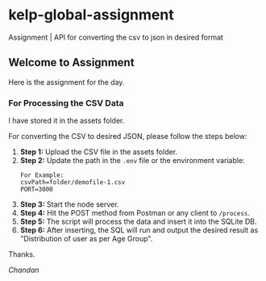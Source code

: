 # kelp-global-assignment
Assignment | API for converting the csv to json in desired format

## Welcome to Assignment

Here is the assignment for the day.

### For Processing the CSV Data

I have stored it in the assets folder.

For converting the CSV to desired JSON, please follow the steps below:

1. **Step 1:** Upload the CSV file in the assets folder.
2. **Step 2:** Update the path in the `.env` file or the environment variable:
    ```plaintext
    For Example:
    csvPath=folder/demofile-1.csv
    PORT=3000
    ```
3. **Step 3:** Start the node server.
4. **Step 4:** Hit the POST method from Postman or any client to `/process`.
5. **Step 5:** The script will process the data and insert it into the SQLite DB.
6. **Step 6:** After inserting, the SQL will run and output the desired result as "Distribution of user as per Age Group".

Thanks.

*Chandan*


